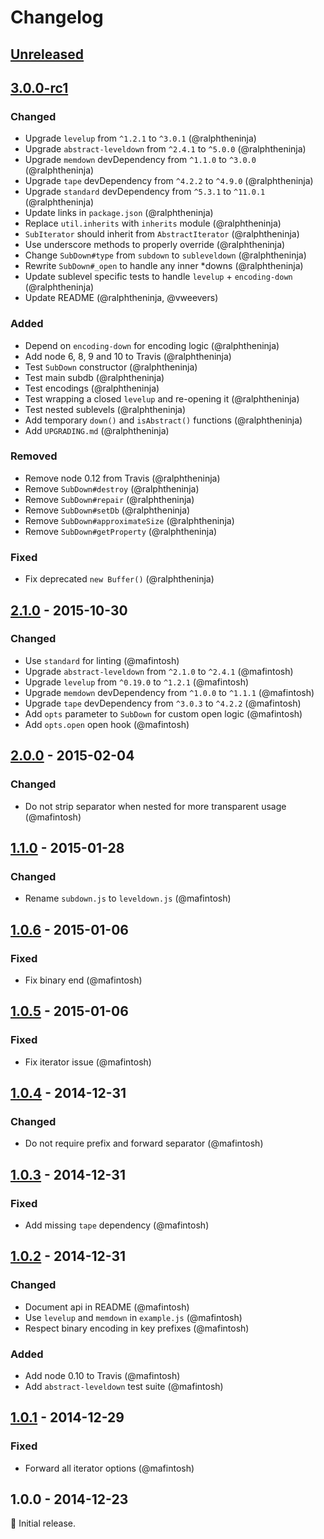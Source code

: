 # Changelog

## [Unreleased]

## [3.0.0-rc1]

### Changed
* Upgrade `levelup` from `^1.2.1` to `^3.0.1` (@ralphtheninja)
* Upgrade `abstract-leveldown` from `^2.4.1` to `^5.0.0` (@ralphtheninja)
* Upgrade `memdown` devDependency from `^1.1.0` to `^3.0.0` (@ralphtheninja)
* Upgrade `tape` devDependency from `^4.2.2` to `^4.9.0` (@ralphtheninja)
* Upgrade `standard` devDependency from `^5.3.1` to `^11.0.1` (@ralphtheninja)
* Update links in `package.json` (@ralphtheninja)
* Replace `util.inherits` with `inherits` module (@ralphtheninja)
* `SubIterator` should inherit from `AbstractIterator` (@ralphtheninja)
* Use underscore methods to properly override (@ralphtheninja)
* Change `SubDown#type` from `subdown` to `subleveldown` (@ralphtheninja)
* Rewrite `SubDown#_open` to handle any inner \*downs (@ralphtheninja)
* Update sublevel specific tests to handle `levelup` + `encoding-down` (@ralphtheninja)
* Update README (@ralphtheninja, @vweevers)

### Added
* Depend on `encoding-down` for encoding logic (@ralphtheninja)
* Add node 6, 8, 9 and 10 to Travis (@ralphtheninja)
* Test `SubDown` constructor (@ralphtheninja)
* Test main subdb (@ralphtheninja)
* Test encodings (@ralphtheninja)
* Test wrapping a closed `levelup` and re-opening it (@ralphtheninja)
* Test nested sublevels (@ralphtheninja)
* Add temporary `down()` and `isAbstract()` functions (@ralphtheninja)
* Add `UPGRADING.md` (@ralphtheninja)

### Removed
* Remove node 0.12 from Travis (@ralphtheninja)
* Remove `SubDown#destroy` (@ralphtheninja)
* Remove `SubDown#repair` (@ralphtheninja)
* Remove `SubDown#setDb` (@ralphtheninja)
* Remove `SubDown#approximateSize` (@ralphtheninja)
* Remove `SubDown#getProperty` (@ralphtheninja)

### Fixed
* Fix deprecated `new Buffer()` (@ralphtheninja)

## [2.1.0] - 2015-10-30

### Changed
* Use `standard` for linting (@mafintosh)
* Upgrade `abstract-leveldown` from `^2.1.0` to `^2.4.1` (@mafintosh)
* Upgrade `levelup` from `^0.19.0` to `^1.2.1` (@mafintosh)
* Upgrade `memdown` devDependency from `^1.0.0` to `^1.1.1` (@mafintosh)
* Upgrade `tape` devDependency from `^3.0.3` to `^4.2.2` (@mafintosh)
* Add `opts` parameter to `SubDown` for custom open logic (@mafintosh)
* Add `opts.open` open hook (@mafintosh)

## [2.0.0] - 2015-02-04

### Changed
* Do not strip separator when nested for more transparent usage (@mafintosh)

## [1.1.0] - 2015-01-28

### Changed
* Rename `subdown.js` to `leveldown.js` (@mafintosh)

## [1.0.6] - 2015-01-06

### Fixed
* Fix binary end (@mafintosh)

## [1.0.5] - 2015-01-06

### Fixed
* Fix iterator issue (@mafintosh)

## [1.0.4] - 2014-12-31

### Changed
* Do not require prefix and forward separator (@mafintosh)

## [1.0.3] - 2014-12-31

### Fixed
* Add missing `tape` dependency (@mafintosh)

## [1.0.2] - 2014-12-31

### Changed
* Document api in README (@mafintosh)
* Use `levelup` and `memdown` in `example.js` (@mafintosh)
* Respect binary encoding in key prefixes (@mafintosh)

### Added
* Add node 0.10 to Travis (@mafintosh)
* Add `abstract-leveldown` test suite (@mafintosh)

## [1.0.1] - 2014-12-29

### Fixed
* Forward all iterator options (@mafintosh)

## 1.0.0 - 2014-12-23

:seedling: Initial release.

[Unreleased]: https://github.com/level/subleveldown/compare/v3.0.0-rc1...HEAD
[3.0.0-rc1]: https://github.com/level/subleveldown/compare/v2.1.0...v3.0.0-rc1
[2.1.0]: https://github.com/level/subleveldown/compare/v2.0.0...v2.1.0
[2.0.0]: https://github.com/level/subleveldown/compare/v1.1.0...v2.0.0
[1.1.0]: https://github.com/level/subleveldown/compare/v1.0.6...v1.1.0
[1.0.6]: https://github.com/level/subleveldown/compare/v1.0.5...v1.0.6
[1.0.5]: https://github.com/level/subleveldown/compare/v1.0.4...v1.0.5
[1.0.4]: https://github.com/level/subleveldown/compare/v1.0.3...v1.0.4
[1.0.3]: https://github.com/level/subleveldown/compare/v1.0.2...v1.0.3
[1.0.2]: https://github.com/level/subleveldown/compare/v1.0.1...v1.0.2
[1.0.1]: https://github.com/level/subleveldown/compare/v1.0.0...v1.0.1
